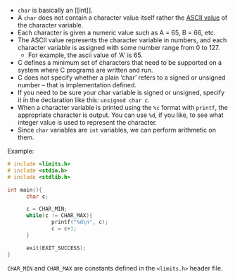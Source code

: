 - `char` is basically an [[int]].
- A `char` does not contain a character value itself rather the [ASCII value](https://www.cs.cmu.edu/~pattis/15-1XX/common/handouts/ascii.html) of the character variable.
- Each character is given a numeric value such as A = 65, B = 66, etc.
- The ASCII value represents the character variable in numbers, and each character variable is assigned with some number range from 0 to 127.
	- For example, the ascii value of 'A' is 65.
- C defines a minimum set of characters that need to be supported on a system where C programs are written and run.
- C does not specify whether a plain ‘char’ refers to a signed or unsigned number – that is implementation defined.
- If you need to be sure your char variable is signed or unsigned, specify it in the declaration like this: `unsigned char c`.
- When a character variable is printed using the `%c` format with `printf`, the appropriate character is output. You can use `%d`, if you like, to see what integer value is used to represent the character.
- Since `char` variables are `int` variables, we can perform arithmetic on them.

Example:

```C
# include <limits.h>
# include <stdio.h>
# include <stdlib.h>

int main(){
      char c;

      c = CHAR_MIN;
      while(c != CHAR_MAX){
              printf("%d\n", c);
              c = c+1;
      }

      exit(EXIT_SUCCESS);
}
```

`CHAR_MIN` and `CHAR_MAX` are constants defined in the `<limits.h>` header file.